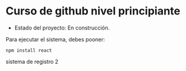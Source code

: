 <h1> Curso de github nivel principiante </h1>

- Estado del proyecto: En construcción.
  
Para ejecutar el sistema, debes pooner:

```npm install react```

sistema de registro 2
